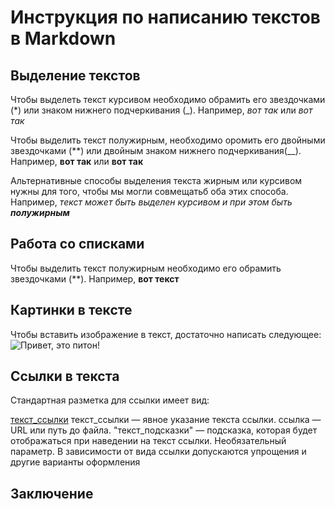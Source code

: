 # Инструкция по написанию текстов в Markdown

## Выделение текстов

Чтобы выделеть текст курсивом необходимо обрамить его звездочками (*) или знаком нижнего подчеркивания (_). Например, *вот так* или _вот так_

Чтобы выделить текст полужирным, необходимо оромить его двойными звездочками (**) или двойным знаком нижнего подчеркивания(__). Например, **вот так** или __вот так__


Альтернативные способы выделения текста жирным или курсивом нужны для того, чтобы мы могли совмещатьб оба этих способа. Например, _текст может быть выделен курсивом и при этом быть **полужирным**_

## Работа со списками

Чтобы выделить текст полужирным необходимо его обрамить звездочками (**).
Например, **вот текст**

## Картинки в тексте

Чтобы вставить изображение в текст, достаточно написать следующее:
![Привет, это питон!](python.jpg)

## Ссылки в текста

Стандартная разметка для ссылки имеет вид:

[текст_ссылки](ссылка "текст_подсказки")
текст_ссылки — явное указание текста ссылки.
ссылка — URL или путь до файла.
"текст_подсказки" — подсказка, которая будет отображаться при наведении на текст ссылки. Необязательный параметр.
В зависимости от вида ссылки допускаются упрощения и другие варианты оформления

## Заключение

